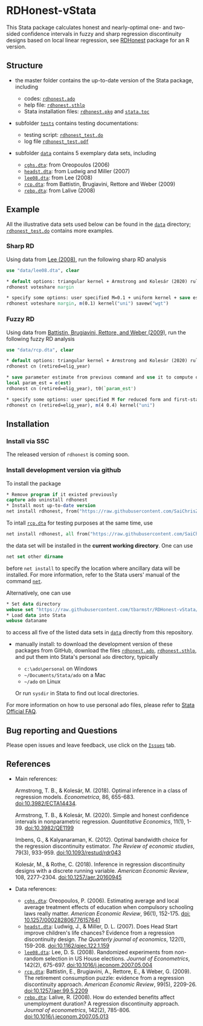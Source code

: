 # RDHonest-vStata

This Stata package calculates honest and nearly-optimal one- and two-sided confidence intervals in fuzzy and sharp regression discontinuity designs based on local linear regression, see [RDHonest](https://github.com/kolesarm/RDHonest) package for an R version.

## Structure

- the master folder contains the up-to-date version of the Stata package, including
  - codes: [`rdhonest.ado`](rdhonest.ado)
  - help file: [`rdhonest.sthlp`](rdhonest.sthlp)
  - Stata installation files: [`rdhonest.pkg`](rdhonest.pkg) and [`stata.toc`](stata.toc)

- subfolder [`tests`](tests) contains testing documentations:
  - testing script: [`rdhonest_test.do`](tests/rdhonest_test.do)
  - log file [`rdhonest_test.pdf`](tests/rdhonest_test.log)

- subfolder [`data`](data) contains 5 exemplary data sets, including
  - [`cghs.dta`](data/cghs.dta): from Oreopoulos (2006)
  - [`headst.dta`](data/headst.dta): from Ludwig and Miller (2007)
  - [`lee08.dta`](data/lee08.dta): from Lee (2008)
  - [`rcp.dta`](data/rcp.dta): from Battistin, Brugiavini, Rettore and Weber (2009)
  - [`rebp.dta`](data/rebp.dta): from Lalive (2008)

## Example

All the illustrative data sets used below can be found in the [`data`](data) directory; [`rdhonest_test.do`](tests/rdhonest_test.do) contains more examples.

### Sharp RD

Using data from [Lee (2008)](https://doi.org/10.1016/j.jeconom.2007.05.004), run the following sharp RD analysis

```stata
use "data/lee08.dta", clear

* default options: triangular kernel + Armstrong and Kolesár (2020) rule of thumb for M + MSE optimal bandwidth
rdhonest voteshare margin

* specify some options: user specified M=0.1 + uniform kernel + save estimation weights
rdhonest voteshare margin, m(0.1) kernel("uni") savew("wgt")
```

### Fuzzy RD

Using data from [Battistin, Brugiavini, Rettore, and Weber (2009)](https://www.aeaweb.org/articles?id=10.1257/aer.99.5.2209), run the following fuzzy RD analysis

```stata
use "data/rcp.dta", clear

* default options: triangular kernel + Armstrong and Kolesár (2020) rule of thumb for M + bandwidth optimal for MSE when fuzzy RD parameter is zero
rdhonest cn (retired=elig_year)

* save parameter estimate from previous command and use it to compute optimal bandwidth
local param_est = e(est)
rdhonest cn (retired=elig_year), t0(`param_est')

* specify some options: user specified M for reduced form and first-stage + uniform kernel
rdhonest cn (retired=elig_year), m(4 0.4) kernel("uni")
```

## Installation

### Install via SSC

The released version of `rdhonest` is coming soon.

### Install development version via github

To install the package

```stata
* Remove program if it existed previously
capture ado uninstall rdhonest
* Install most up-to-date version
net install rdhonest, from("https://raw.githubusercontent.com/SaiChrisZHANG/rdhonest-test/master/")
```

To intall [`rcp.dta`](data/rcp.dta) for testing purposes at the same time, use

```stata
net install rdhonest, all from("https://raw.githubusercontent.com/SaiChrisZHANG/rdhonest-test/master/")
```

the data set will be installed in the **current working directory**. One can use

```stata
net set other dirname
```

before `net install` to specify the location where ancillary data will be installed. For more information, refer to the Stata users' manual of the command [`net`](https://www.stata.com/manuals/rnet.pdf).

Alternatively, one can use

```stata
* Set data directory
webuse set "https://raw.githubusercontent.com/tbarmstr/RDHonest-vStata/master/data"
* Load data into Stata
webuse dataname
```

to access all five of the listed data sets in [`data`](data) directly from this repository.

- manually install: to download the development version of these packages from GitHub, download the files
[`rdhonest.ado`](rdhonest.ado), [`rdhonest.sthlp`](reg_ss.sthlp), and put them into Stata's personal `ado` directory,
typically
  - `c:\ado\personal` on Windows
  - `~/Documents/Stata/ado` on a Mac
  - `~/ado` on Linux
  
  Or run `sysdir` in Stata to find out local directories.

For more information on how to use personal ado files, please refer to [Stata Official FAQ](https://www.stata.com/support/faqs/programming/personal-ado-directory/).

## Bug reporting and Questions

Please open issues and leave feedback, use click on the [`Issues`](https://github.com/tbarmstr/RDHonest-vStata/issues) tab.


## References

- Main references:

  Armstrong, T. B., & Kolesár, M. (2018). Optimal inference in a class of regression models. *Econometrica*, 86, 655-683. [doi:10.3982/ECTA14434](https://doi.org/10.3982/ECTA14434).

  Armstrong, T. B., & Kolesár, M. (2020). Simple and honest confidence intervals in nonparametric regression. *Quantitative Economics*, 11(1), 1-39. [doi:10.3982/QE1199](https://doi.org/10.3982/QE1199)

  Imbens, G., & Kalyanaraman, K. (2012). Optimal bandwidth choice for the regression discontinuity estimator. *The Review of economic studies*, 79(3), 933-959. [doi:10.1093/restud/rdr043](https://doi.org/10.1093/restud/rdr043)

  Kolesár, M., & Rothe, C. (2018). Inference in regression discontinuity designs with a discrete running variable. *American Economic Review*, 108, 2277–2304. [doi:10.1257/aer.20160945](https://www.aeaweb.org/articles?id=10.1257/aer.20160945)

- Data references:
  - [`cghs.dta`](data/cghs.dta): Oreopoulos, P. (2006). Estimating average and local average treatment effects of education when compulsory schooling laws really matter. *American Economic Review*, 96(1), 152-175. [doi: 10.1257/000282806776157641](https://www.aeaweb.org/articles?id=10.1257/000282806776157641)
  - [`headst.dta`](data/headst.dta): Ludwig, J., & Miller, D. L. (2007). Does Head Start improve children's life chances? Evidence from a regression discontinuity design. *The Quarterly journal of economics*, 122(1), 159-208. [doi:10.1162/qjec.122.1.159](https://doi.org/10.1162/qjec.122.1.159)
  - [`lee08.dta`](data/lee08.dta): Lee, D. S. (2008). Randomized experiments from non-random selection in US House elections. *Journal of Econometrics*, 142(2), 675-697. [doi:10.1016/j.jeconom.2007.05.004](https://doi.org/10.1016/j.jeconom.2007.05.004)
  - [`rcp.dta`](data/rcp.dta): Battistin, E., Brugiavini, A., Rettore, E., & Weber, G. (2009). The retirement consumption puzzle: evidence from a regression discontinuity approach. *American Economic Review*, 99(5), 2209-26. [doi:10.1257/aer.99.5.2209](https://www.aeaweb.org/articles?id=10.1257/aer.99.5.2209)
  - [`rebp.dta`](data/rebp.dta): Lalive, R. (2008). How do extended benefits affect unemployment duration? A regression discontinuity approach. *Journal of econometrics*, 142(2), 785-806. [doi:10.1016/j.jeconom.2007.05.013](https://doi.org/10.1016/j.jeconom.2007.05.013)
  
